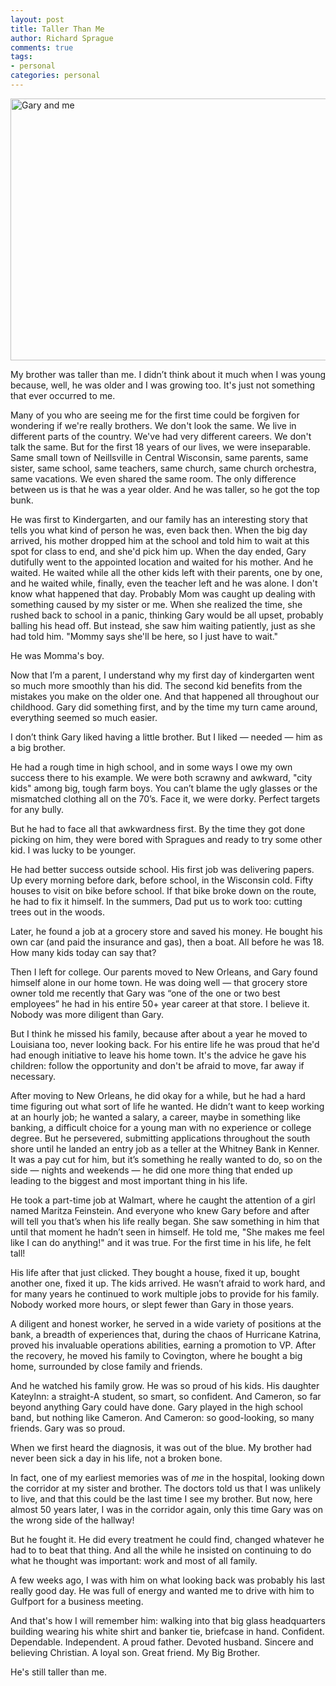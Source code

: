```yaml
---
layout: post
title: Taller Than Me
author: Richard Sprague
comments: true
tags:
- personal
categories: personal
---
```

<a data-flickr-embed="true"  href="https://www.flickr.com/photos/sprague/29565927643/in/album-72157657654429248/" title="Gary and me"><img src="https://c4.staticflickr.com/9/8418/29565927643_b2536c3e76_z.jpg" width="640" height="419" alt="Gary and me"></a><script async src="//embedr.flickr.com/assets/client-code.js" charset="utf-8"></script>

My brother was taller than me. I didn’t think about it much when I was young because, well, he was older and I was growing too. It's just not something that ever occurred to me.

Many of you who are seeing me for the first time could be forgiven for wondering if we're really brothers. We don't look the same. We live in different parts of the country. We've had very different careers. We don't talk the same. But for the first 18 years of our lives, we were inseparable. Same small town of Neillsville in Central Wisconsin, same parents, same sister,   same school, same teachers, same church, same church orchestra, same vacations. We even shared the same room. The only difference between us is that he was a year older. And he was taller, so he got the top bunk.

He was first to Kindergarten, and our family has an interesting story that tells you what kind of person he was, even back then. When the big day arrived, his mother dropped him at the school and told him to wait at this spot for class to end, and she'd pick him up. When the day ended, Gary dutifully went to the appointed location and waited for his mother. And he waited. He waited while all the other kids left with their parents, one by one, and he waited while, finally, even the teacher left and he was alone. I don't know what happened that day. Probably Mom was caught up dealing with something caused by my sister or me. When she realized the time, she rushed back to school in a panic, thinking Gary would be all upset, probably balling his head off. But instead, she saw him waiting patiently, just as she had told him. "Mommy says she'll be here, so I just have to wait."

He was Momma's boy.

Now that I’m a parent, I understand why my first day of kindergarten went so much more smoothly than his did. The second kid benefits from the mistakes you make on the older one. And that happened all throughout our childhood. Gary did something first, and by the time my turn came around, everything seemed so much easier.

I don’t think Gary liked having a little brother. But I liked — needed — him as a big brother.

He had a rough time in high school, and in some ways I owe my own success there to his example. We were both scrawny and awkward, "city kids" among big, tough farm boys. You can’t blame the ugly glasses or the mismatched clothing all on the 70’s. Face it, we were dorky. Perfect targets for any bully.

But he had to face all that awkwardness first. By the time they got done picking on him, they were bored with Spragues and ready to try some other kid. I was lucky to be younger.

He had better success outside school. His first job was delivering papers. Up every morning before dark, before school,  in the Wisconsin cold. Fifty houses to visit on bike before school. If that bike broke down on the route, he had to fix it himself. In the summers, Dad put us to work too: cutting trees out in the woods.

Later, he found a job at a grocery store and saved his money.  He bought his own car (and paid the insurance and gas), then a boat. All before he was 18. How many kids today can say that? 

Then I left for college. Our parents moved to New Orleans, and Gary found himself alone in our home town. He was doing well — that grocery store owner told me recently that Gary was “one of the one or two best employees” he had in his entire 50+ year career at that store. I believe it. Nobody was more diligent than Gary.

But I think he missed his family, because after about a year he moved to Louisiana too, never looking back.
For his entire life he was proud that he'd had enough initiative to leave his home town. It's the advice he gave his children: follow the opportunity and don't be afraid to move, far away if necessary.

After moving to New Orleans, he did okay for a while, but he had a hard time figuring out what sort of life he wanted. He didn’t want to keep working at an hourly job; he wanted a salary, a career, maybe in something like banking, a difficult choice for a young man with no experience or college degree. But he persevered, submitting applications throughout the south shore until he landed an entry job as a teller at the Whitney Bank in Kenner. It was a pay cut for him, but it’s something he really wanted to do, so on the side — nights and weekends — he did one more thing that ended up leading to the biggest and most important thing in his life.

He took a part-time job at Walmart, where he caught the attention of a girl named Maritza Feinstein. And everyone who knew Gary before and after will tell you that’s when his life really began. She saw something in him that until that moment he hadn’t seen in himself. He told me, "She makes me feel like I can do anything!" and it was true. For the first time in his life, he felt tall!

His life after that just clicked.  They bought a house, fixed it up, bought another one, fixed it up. The kids arrived. He wasn’t afraid to work hard, and for many years he continued to work multiple jobs to provide for his family. Nobody worked more hours, or slept fewer than Gary in those years.

A diligent and honest worker, he served in a wide variety of positions at the bank, a breadth of experiences that, during the chaos of Hurricane Katrina, proved his invaluable operations abilities, earning a promotion to VP. After the recovery, he moved his family to Covington, where he bought a big home, surrounded by close family and friends.

And he watched his family grow. He was so proud of his kids. His daughter Kateylnn: a straight-A student, so smart, so confident.  And Cameron, so far beyond anything Gary could have done. Gary played in the high school band, but nothing like Cameron. And Cameron: so good-looking, so many friends. Gary was so proud.

When we first heard the diagnosis, it was out of the blue. My brother had never been sick a day in his life, not a broken bone.

In fact, one of my earliest memories was of *me* in the hospital, looking down the corridor at my sister and brother. The doctors told us that I was unlikely to live, and that this could be the last time I see my brother. But now, here almost 50 years later, I was in the corridor again,  only this time Gary was on the wrong side of the hallway!

But he fought it. He did every treatment he could find, changed whatever he had to to beat that thing. And all the while he insisted on continuing to do what he thought was important: work and most of all family.

A few weeks ago, I was with him on what looking back was probably his last really good day. He was full of energy and wanted me to drive with him to Gulfport for a business meeting.

And that's how I will remember him: walking into that big glass headquarters building wearing his white shirt and banker tie, briefcase in hand. Confident. Dependable. Independent. A proud father. Devoted husband. Sincere and believing Christian. A loyal son. Great friend. My Big Brother.

He's still taller than me.